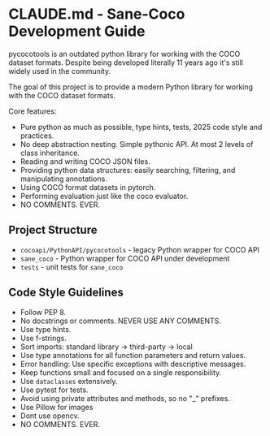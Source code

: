 # CLAUDE.md - Sane-Coco Development Guide

pycocotools is an outdated python library for working with the COCO dataset formats. Despite being developed literally 11 years ago it's still widely used in the community. 

The goal of this project is to provide a modern Python library for working with the COCO dataset formats.

Core features:
- Pure python as much as possible, type hints, tests, 2025 code style and practices.
- No deep abstraction nesting. Simple pythonic API. At most 2 levels of class inheritance. 
- Reading and writing COCO JSON files.
- Providing python data structures: easily searching, filtering, and manipulating annotations.
- Using COCO format datasets in pytorch.
- Performing evaluation just like the coco evaluator.
- NO COMMENTS. EVER.

## Project Structure
- `cocoapi/PythonAPI/pycocotools` - legacy Python wrapper for COCO API
- `sane_coco` - Python wrapper for COCO API under development
- `tests` - unit tests for `sane_coco`

## Code Style Guidelines
- Follow PEP 8.
- No docstrings or comments. NEVER USE ANY COMMENTS.
- Use type hints.
- Use f-strings.
- Sort imports: standard library → third-party → local
- Use type annotations for all function parameters and return values.
- Error handling: Use specific exceptions with descriptive messages.
- Keep functions small and focused on a single responsibility.
- Use `dataclasses` extensively.
- Use pytest for tests.
- Avoid using private attributes and methods, so no "_" prefixes.
- Use Pillow for images
- Dont use opencv.
- NO COMMENTS. EVER.